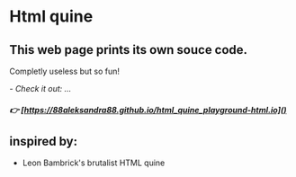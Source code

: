 # Html quine

## This web page prints its own souce code. 

Completly useless but so fun!

*- Check it out: ...*


##### :point_right: [https://88aleksandra88.github.io/html_quine_playground-html.io]()


## inspired by:
- Leon Bambrick's brutalist HTML quine
